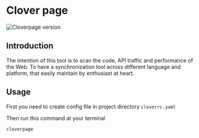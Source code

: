 # Clover page
![Cloverpage version][ruby-image]

## Introduction
The intention of this tool is to scan the code, API traffic and performance of the Web. To have a synchronization tool across different language and platform, that easily maintain by enthusiast at heart.

## Usage
First you need to create config file in project directory `cloverrc.yaml`


Then run this command at your terminal
```bash
cloverpage
```


[ruby-image]: https://img.shields.io/badge/cloverpage-0.5.0-brightgreen
